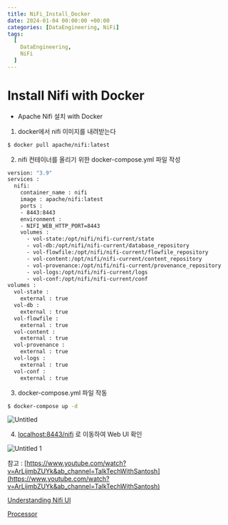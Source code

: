 ```yaml
---
title: NiFi_Install_Docker 
date: 2024-01-04 00:00:00 +00:00
categories: [DataEngineering, NiFi]
tags:
  [
    DataEngineering,
    NiFi
  ]
---
```


# Install Nifi with Docker

- Apache Nifi 설치 with Docker

1) docker에서 nifi 이미지를 내려받는다

```bash
$ docker pull apache/nifi:latest
```

2) nifi 컨테이너를 올리기 위한 docker-compose.yml 파일 작성

```bash
version: "3.9"
services :
  nifi:
    container_name : nifi
    image : apache/nifi:latest
    ports :
    - 8443:8443
    environment :
    - NIFI_WEB_HTTP_PORT=8443
    volumes :
      - vol-state:/opt/nifi/nifi-current/state
      - vol-db:/opt/nifi/nifi-current/database_repository
      - vol-flowfile:/opt/nifi/nifi-current/flowfile_repository
      - vol-content:/opt/nifi/nifi-current/content_repository
      - vol-provenance:/opt/nifi/nifi-current/provenance_repository
      - vol-logs:/opt/nifi/nifi-current/logs
      - vol-conf:/opt/nifi/nifi-current/conf
volumes :
  vol-state :
    external : true
  vol-db :
    external : true
  vol-flowfile :
    external : true
  vol-content :
    external : true
  vol-provenance :
    external : true
  vol-logs :
    external : true
  vol-conf :
    external : true
```

3) docker-compose.yml 파일 작동

```bash
$ docker-compose up -d
```

![Untitled](https://user-images.githubusercontent.com/12759500/229808603-bea7b14a-1e82-4452-9b11-d8c29c93c42e.png)

4) [localhost:8443/nifi](http://localhost:8443/nifi) 로 이동하여 Web UI 확인

![Untitled 1](https://user-images.githubusercontent.com/12759500/229808627-3b459d9a-422e-4f24-91e4-5799654322e1.png)

참고 : [https://www.youtube.com/watch?v=ArLijmbZUYk&ab_channel=TalkTechWithSantosh](https://www.youtube.com/watch?v=ArLijmbZUYk&ab_channel=TalkTechWithSantosh)

[Understanding Nifi UI](https://www.notion.so/Understanding-Nifi-UI-e733bacfe648470eaa5ba615c45148f4)

[Processor](https://www.notion.so/Processor-17af4c1d77cf4109a67dcd23accb74cc)

